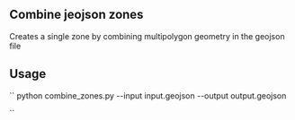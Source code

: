 ## Combine jeojson zones

Creates a single zone by combining multipolygon geometry in the geojson file 

## Usage

``
python combine_zones.py --input input.geojson --output output.geojson

``
